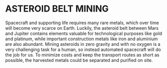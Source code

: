 # ASTEROID BELT MINING

Spacecraft and supporting life requires many rare metals, which over time will become very scarce on Earth. Luckily, the asteroid belt between Mars and Jupiter contains elements valuable for technological purposes like gold and platinum, while important construction metals like iron and aluminium are also abundant. Mining asteroids in zero gravity and with no oxygen is a very challenging task for a human, so instead automated spacecraft will do the job for us. To minimize costs and keep the transport routes as short as possible, the harvested metals could be separated and purified on site.
